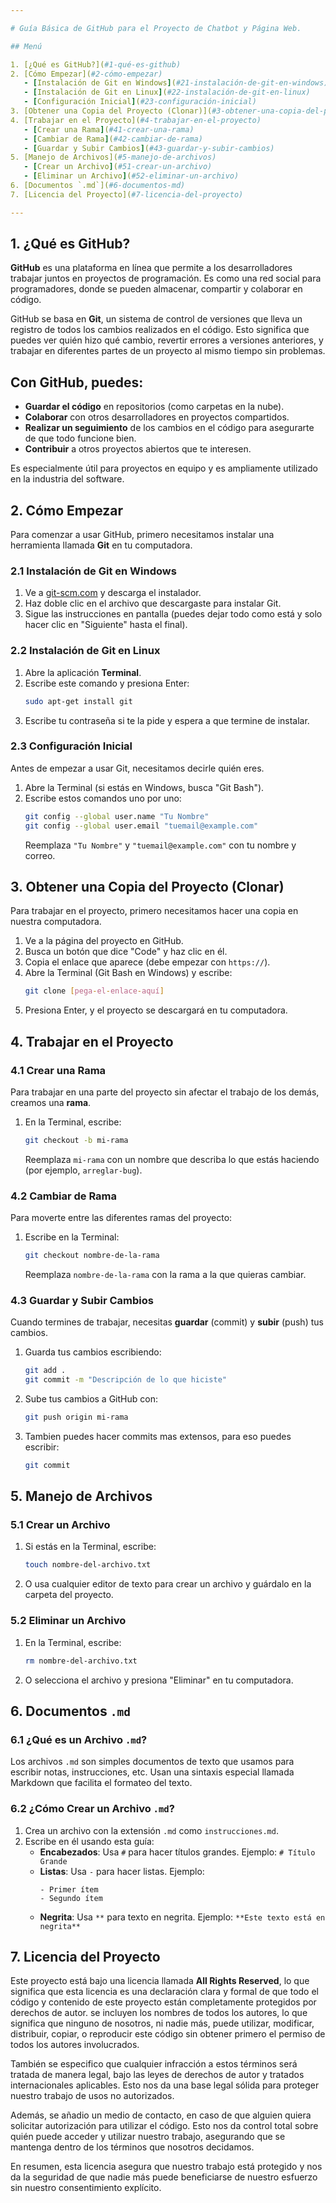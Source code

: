 ```yaml
---

# Guía Básica de GitHub para el Proyecto de Chatbot y Página Web.

## Menú

1. [¿Qué es GitHub?](#1-qué-es-github)
2. [Cómo Empezar](#2-cómo-empezar)
   - [Instalación de Git en Windows](#21-instalación-de-git-en-windows)
   - [Instalación de Git en Linux](#22-instalación-de-git-en-linux)
   - [Configuración Inicial](#23-configuración-inicial)
3. [Obtener una Copia del Proyecto (Clonar)](#3-obtener-una-copia-del-proyecto-clonar)
4. [Trabajar en el Proyecto](#4-trabajar-en-el-proyecto)
   - [Crear una Rama](#41-crear-una-rama)
   - [Cambiar de Rama](#42-cambiar-de-rama)
   - [Guardar y Subir Cambios](#43-guardar-y-subir-cambios)
5. [Manejo de Archivos](#5-manejo-de-archivos)
   - [Crear un Archivo](#51-crear-un-archivo)
   - [Eliminar un Archivo](#52-eliminar-un-archivo)
6. [Documentos `.md`](#6-documentos-md)
7. [Licencia del Proyecto](#7-licencia-del-proyecto)

---
```


## 1. ¿Qué es GitHub?

**GitHub** es una plataforma en línea que permite a los desarrolladores trabajar juntos en proyectos de programación. Es como una red social para programadores, donde se pueden almacenar, compartir y colaborar en código.

GitHub se basa en **Git**, un sistema de control de versiones que lleva un registro de todos los cambios realizados en el código. 
Esto significa que puedes ver quién hizo qué cambio, revertir errores a versiones anteriores, y trabajar en diferentes partes de un proyecto al mismo tiempo sin problemas.

## Con GitHub, puedes:
- **Guardar el código** en repositorios (como carpetas en la nube).
- **Colaborar** con otros desarrolladores en proyectos compartidos.
- **Realizar un seguimiento** de los cambios en el código para asegurarte de que todo funcione bien.
- **Contribuir** a otros proyectos abiertos que te interesen.

Es especialmente útil para proyectos en equipo y es ampliamente utilizado en la industria del software.

## 2. Cómo Empezar

Para comenzar a usar GitHub, primero necesitamos instalar una herramienta llamada **Git** en tu computadora.

### 2.1 Instalación de Git en Windows

1. Ve a [git-scm.com](https://git-scm.com/downloads) y descarga el instalador.
2. Haz doble clic en el archivo que descargaste para instalar Git.
3. Sigue las instrucciones en pantalla (puedes dejar todo como está y solo hacer clic en "Siguiente" hasta el final).

### 2.2 Instalación de Git en Linux

1. Abre la aplicación **Terminal**.
2. Escribe este comando y presiona Enter:
   ```bash
   sudo apt-get install git
   ```
3. Escribe tu contraseña si te la pide y espera a que termine de instalar.

### 2.3 Configuración Inicial

Antes de empezar a usar Git, necesitamos decirle quién eres.

1. Abre la Terminal (si estás en Windows, busca "Git Bash").
2. Escribe estos comandos uno por uno:
   ```bash
   git config --global user.name "Tu Nombre"
   git config --global user.email "tuemail@example.com"
   ```
   Reemplaza `"Tu Nombre"` y `"tuemail@example.com"` con tu nombre y correo.

## 3. Obtener una Copia del Proyecto (Clonar)

Para trabajar en el proyecto, primero necesitamos hacer una copia en nuestra computadora.

1. Ve a la página del proyecto en GitHub.
2. Busca un botón que dice "Code" y haz clic en él.
3. Copia el enlace que aparece (debe empezar con `https://`).
4. Abre la Terminal (Git Bash en Windows) y escribe:
   ```bash
   git clone [pega-el-enlace-aquí]
   ```
5. Presiona Enter, y el proyecto se descargará en tu computadora.

## 4. Trabajar en el Proyecto

### 4.1 Crear una Rama

Para trabajar en una parte del proyecto sin afectar el trabajo de los demás, creamos una **rama**.

1. En la Terminal, escribe:
   ```bash
   git checkout -b mi-rama
   ```
   Reemplaza `mi-rama` con un nombre que describa lo que estás haciendo (por ejemplo, `arreglar-bug`).

### 4.2 Cambiar de Rama

Para moverte entre las diferentes ramas del proyecto:

1. Escribe en la Terminal:
   ```bash
   git checkout nombre-de-la-rama
   ```
   Reemplaza `nombre-de-la-rama` con la rama a la que quieras cambiar.

### 4.3 Guardar y Subir Cambios

Cuando termines de trabajar, necesitas **guardar** (commit) y **subir** (push) tus cambios.

1. Guarda tus cambios escribiendo:
   ```bash
   git add .
   git commit -m "Descripción de lo que hiciste"
   ```
2. Sube tus cambios a GitHub con:
   ```bash
   git push origin mi-rama
   ```
3. Tambien puedes hacer commits mas extensos, para eso puedes escribir:
   ```bash
   git commit
   ```
## 5. Manejo de Archivos

### 5.1 Crear un Archivo

1. Si estás en la Terminal, escribe:
   ```bash
   touch nombre-del-archivo.txt
   ```
2. O usa cualquier editor de texto para crear un archivo y guárdalo en la carpeta del proyecto.

### 5.2 Eliminar un Archivo

1. En la Terminal, escribe:
   ```bash
   rm nombre-del-archivo.txt
   ```
2. O selecciona el archivo y presiona "Eliminar" en tu computadora.

## 6. Documentos `.md`

### 6.1 ¿Qué es un Archivo `.md`?

Los archivos `.md` son simples documentos de texto que usamos para escribir notas, instrucciones, etc. Usan una sintaxis especial llamada Markdown que facilita el formateo del texto.

### 6.2 ¿Cómo Crear un Archivo `.md`?

1. Crea un archivo con la extensión `.md` como `instrucciones.md`.
2. Escribe en él usando esta guía:
   - **Encabezados**: Usa `#` para hacer títulos grandes. Ejemplo: `# Título Grande`
   - **Listas**: Usa `-` para hacer listas. Ejemplo:
     ```
     - Primer ítem
     - Segundo ítem
     ```
   - **Negrita**: Usa `**` para texto en negrita. Ejemplo: `**Este texto está en negrita**`

## 7. Licencia del Proyecto

Este proyecto está bajo una licencia llamada **All Rights Reserved**, lo que significa que esta licencia es una declaración clara y formal de que todo el código y contenido de este proyecto están completamente protegidos por derechos de autor. se incluyen los nombres de todos los autores, lo que significa que ninguno de nosotros, ni nadie más, puede utilizar, modificar, distribuir, copiar, o reproducir este código sin obtener primero el permiso de todos los autores involucrados.

También se especifico que cualquier infracción a estos términos será tratada de manera legal, bajo las leyes de derechos de autor y tratados internacionales aplicables. Esto nos da una base legal sólida para proteger nuestro trabajo de usos no autorizados.

Además, se añadio un medio de contacto, en caso de que alguien quiera solicitar autorización para utilizar el código. Esto nos da control total sobre quién puede acceder y utilizar nuestro trabajo, asegurando que se mantenga dentro de los términos que nosotros decidamos.

En resumen, esta licencia asegura que nuestro trabajo está protegido y nos da la seguridad de que nadie más puede beneficiarse de nuestro esfuerzo sin nuestro consentimiento explícito.


